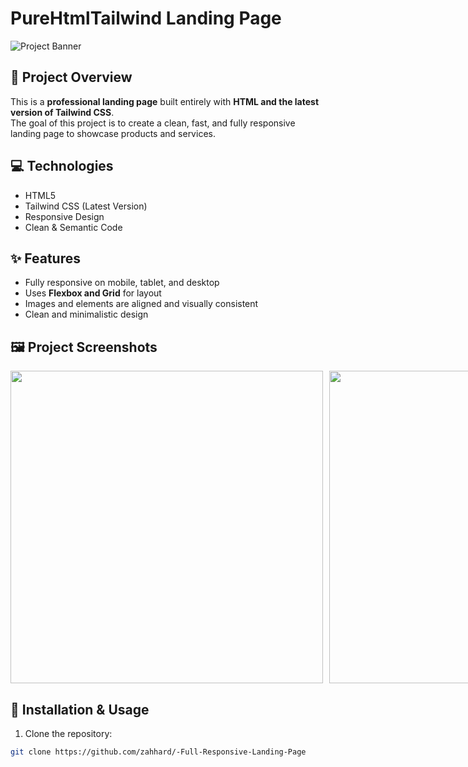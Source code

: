 # PureHtmlTailwind Landing Page

![Project Banner](https://github.com/user-attachments/assets/ef7568ce-0b2c-4e1d-b205-32d667d276ee)

## 🔹 Project Overview
This is a **professional landing page** built entirely with **HTML and the latest version of Tailwind CSS**.  
The goal of this project is to create a clean, fast, and fully responsive landing page to showcase products and services.

## 💻 Technologies
- HTML5
- Tailwind CSS (Latest Version)
- Responsive Design
- Clean & Semantic Code

## ✨ Features
- Fully responsive on mobile, tablet, and desktop  
- Uses **Flexbox and Grid** for layout  
- Images and elements are aligned and visually consistent  
- Clean and minimalistic design

## 🖼️ Project Screenshots
<div style="display: flex; align-items: flex-start; gap: 10px;">
  <img src="https://github.com/user-attachments/assets/ef7568ce-0b2c-4e1d-b205-32d667d276ee" style="height: 500px; object-fit: contain;" />
  <img src="https://github.com/user-attachments/assets/4a76846e-80e0-415e-9f71-232e8726a27d" style="height: 500px; object-fit: contain;" />
  <img src="https://github.com/user-attachments/assets/1e2160e5-90b1-4938-ac34-63c11b80fae3" style="height: 500px; object-fit: contain;" />
</div>

## 🚀 Installation & Usage
1. Clone the repository:
```bash
git clone https://github.com/zahhard/-Full-Responsive-Landing-Page

